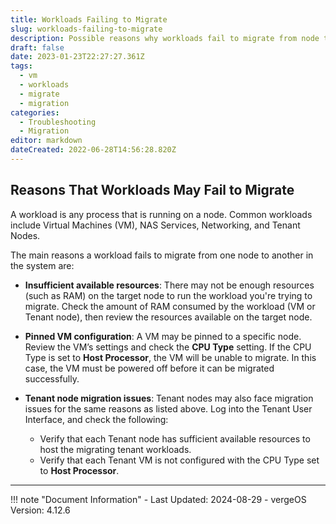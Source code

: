 ```yaml
---
title: Workloads Failing to Migrate
slug: workloads-failing-to-migrate
description: Possible reasons why workloads fail to migrate from node to node
draft: false
date: 2023-01-23T22:27:27.361Z
tags:
  - vm
  - workloads
  - migrate
  - migration
categories:
  - Troubleshooting
  - Migration
editor: markdown
dateCreated: 2022-06-28T14:56:28.820Z
---
```


## Reasons That Workloads May Fail to Migrate

A workload is any process that is running on a node. Common workloads include Virtual Machines (VM), NAS Services, Networking, and Tenant Nodes.

The main reasons a workload fails to migrate from one node to another in the system are:

- **Insufficient available resources**: There may not be enough resources (such as RAM) on the target node to run the workload you're trying to migrate. Check the amount of RAM consumed by the workload (VM or Tenant node), then review the resources available on the target node.
  
- **Pinned VM configuration**: A VM may be pinned to a specific node. Review the VM’s settings and check the **CPU Type** setting. If the CPU Type is set to **Host Processor**, the VM will be unable to migrate. In this case, the VM must be powered off before it can be migrated successfully.

- **Tenant node migration issues**: Tenant nodes may also face migration issues for the same reasons as listed above. Log into the Tenant User Interface, and check the following:
  - Verify that each Tenant node has sufficient available resources to host the migrating tenant workloads.
  - Verify that each Tenant VM is not configured with the CPU Type set to **Host Processor**.

---

!!! note "Document Information"
    - Last Updated: 2024-08-29
    - vergeOS Version: 4.12.6
